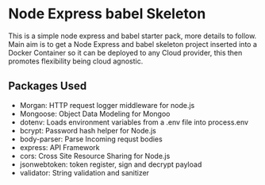 # Node Express babel Skeleton

This is a simple node express and babel starter pack, more details to follow. Main aim is to get a Node Express and babel skeleton project inserted into a Docker Container so it can be deployed to any Cloud provider, this then promotes flexibility being cloud agnostic.

## Packages Used

- Morgan: HTTP request logger middleware for node.js
- Mongoose: Object Data Modeling for Mongoo
- dotenv: Loads environment variables from a .env file into process.env
- bcrypt: Password hash helper for Node.js
- body-parser: Parse Incoming requst bodies
- express: API Framework
- cors: Cross Site Resource Sharing for Node.js
- jsonwebtoken: token register, sign and decrypt payload
- validator: String validation and sanitizer
